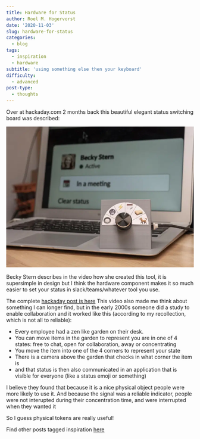 ```yaml
---
title: Hardware for Status
author: Roel M. Hogervorst
date: '2020-11-03'
slug: hardware-for-status
categories:
  - blog
tags:
  - inspiration
  - hardware
subtitle: 'using something else then your keyboard'
difficulty:
  - advanced
post-type:
  - thoughts
---
```


Over at hackaday.com 2 months back this beautiful elegant status switching
board was described:

![Becky Stern sets her status manually](stern-slack-selector-800.jpg)

Becky Stern describes in the video how she created this tool, it 
is supersimple in design but I think the hardware component makes it so
much easier to set your status in slack/teams/whatever tool you use.

The complete [hackaday post is here](https://hackaday.com/2020/09/02/dont-slack-off-on-updating-your-status/) 
This video also made me think about something I can longer find, but
in the early 2000s someone did a study to enable collaboration and it worked
like this (according to my recollection, which is not all to reliable):

- Every employee had a zen like garden on their desk.
- You can move items in the garden to represent you are in one of 4 states: free to chat, open for collaboration, away or concentrating
- You move the item into one of the 4 corners to represent your state
- There is a camera above the garden that checks in what corner the item is
- and that status is then also communicated in an application that is visible for everyone (like a status emoji or something)


I believe they found that because it is a nice physical object people were more likely to use it. And because the signal was a reliable indicator, people were not interupted during their concentration time, and were interrupted when they wanted it

So I guess physical tokens are really useful!

Find other posts tagged inspiration [here](https://notes.rmhogervorst.nl/tags/inspiration/)
